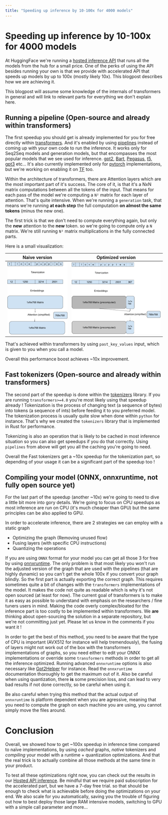```yaml
---
title: "Speeding up inference by 10-100x for 4000 models"
---
```


# **Speeding up inference by 10-100x for 4000 models**

At HuggingFace we're running a [hosted inference API](https://huggingface.co/pricing) that runs
all the models from the hub for a small price. One of the perks of using the API besides running
your own is that we provide with accelerated API that speeds up models by up to 100x (mostly likely 10x). This blogpost describes how we are achieving it.

This blogpost will assume some knowledge of the internals of transformers in general
and will link to relevant parts for everything we don't explain here.

## Running a pipeline (Open-source and already within transformers)

The first speedup you should get is already implemented for you for free directly
within [transformers](https://github.com/huggingface/transformers). And it's enabled
by using [pipelines](https://huggingface.co/transformers/main_classes/pipelines.html?highlight=pipelines) instead of coming up with your own code to run the inference.
It works only for Seq2Seq models and generation models, but that encompasses the
most popular models that we see used for inference. [gpt2](https://cdn.openai.com/better-language-models/language_models_are_unsupervised_multitask_learners.pdf), [Bart](https://arxiv.org/abs/1910.13461),
[Pegasus](https://arxiv.org/abs/1912.08777), [t5](https://arxiv.org/abs/1910.10683), [gpt3](https://arxiv.org/abs/2005.14165) etc... It's also currently implemented only for [pytorch](https://pytorch.org/)
implementations, but we're working on enabling it on [TF](https://www.tensorflow.org/) too.

Within the architecture of transformers, there are Attention layers which are
the most important part of it's success. The core of it, is that it's a NxN
matrix computations between all the tokens of the input. That means for each
pass of the model we're computing a `N²` matrix for each layer of attention.
That's quite intensive. When we're running a `generation` task, that means we're
running **at each step** the full computation **on almost the same tokens** (minus the new one).

The first trick is that we don't need to compute everything again, but only the **new**
attention to the **new** token. so we're going to compute only a `N` matrix. We're still
running `N²` matrix multiplications in the fully connected parts.

Here is a small visualization:

| Naive version                                                                                             | Optimized version                                                                                       |
|:---------------------------------------------------------------------------------------------------------:|:-------------------------------------------------------------------------------------------------------:|
|![](https://raw.githubusercontent.com/Narsil/narsil.github.io/master/assets/images/Unoptimized%20graph.png)|![](https://raw.githubusercontent.com/Narsil/narsil.github.io/master/assets/images/Optimized%20graph.png)|

That's achieved within transformers by using `past_key_values` input, which is
given to you when you call a model. 

Overall this performance boost achieves ~10x improvement.


## Fast tokenizers (Open-source and already within transformers)

The second part of the speedup is done within the [tokenizers](https://github.com/huggingface/tokenizers/) library.
If you are running `transformers>=4.0` you're most likely using that speedup already !
Tokenization is the process of changing text (a sequence of bytes) into tokens (a sequence
of ints) before feeding it to you preferred model. The tokenization process is usually quite slow
when done within `python` for instance. That's why we created the `tokenizers` library
that is implemented in Rust for performance.

Tokenizing is also an operation that is likely to be cached in most inference situation
so you can also get speedups if you do that correctly. Using `pipelines` from above
will get you all the caching you're going to need.

Overall the Fast tokenizers get a ~10x speedup for the tokenization part, so depending of
your usage it can be a significant part of the speedup too !


## Compiling your model (ONNX, onnxruntime, not fully open source yet)

For the last part of the speedup (another ~10x) we're going to need to dive 
a little bit more into gory details.
We're going to focus on CPU speedups as most inference are run on CPU (it's much cheaper than GPU) but
the same principles can be also applied to GPU.

In order to accelerate inference, there are 2 strategies we can employ with a static graph

 - Optimizing the graph (Removing unused flow)
 - Fusing layers (with specific CPU instructions)
 - Quantizing the operations

If you are using `ONNX` format for your model you can get all those 3 for free
by using [onnxruntime](https://github.com/microsoft/onnxruntime). The only problem
is that most likely you won't run the adjusted version of the graph that are used 
with the pipelines (that are highly dynamic) so you can't get the whole 100x if
you convert your graph blindly. So the first part is actually exporting the correct
graph. This requires sometimes quite a bit of changes with the `transformers` 
implementations of the model. It makes the code not quite as readable which is
why it's not open sourced (at least for now). The current goal of transformers
is to make it as easy as possible to understand with emphasis on the researchers
/ fine tuners users in mind. Making the code overly complex/bloated for the inference
part is too costly to be implemented within transformers. We **are** thinking 
about open-sourcing the solution in a separate repository, but we're not committing just yet.
Please let us know in the comments if you want it !

In order to get the best of this method, you need to be aware that the type of
CPU is important (AVX512 for instance will help tremendously), the fusing of layers
might not work out of the box with the transformers implementations of graphs, so you
need either to edit your ONNX implementations or override some `transformers` methods
in order to get all the inference optimized.
Running advanced `onnxruntime` options is also necessary
like [Gpt2Helper](https://github.com/microsoft/onnxruntime/blob/094384781ea0caa3931061609ca90a84b6a0b64c/onnxruntime/python/tools/transformers/gpt2_helper.py#L100) for instance.
Read the `onnxruntime` documentation thoroughly to get the maximum out of it.
Also be careful when using quantization, there **is** some precision loss, and
can lead to very bad results if not done correctly, so be careful when using it.

Be also careful when trying this method that the actual output of `onnxruntime` 
is platform dependent when you are agressive, meaning that you need to compute
the graph on each machine you are using, you cannot simply move the files around.
 

# Conclusion

Overall, we showed how to get ~100x speedup in inference time compared to naïve
implementations, by using *cached* graphs, *native* tokenizers and *compiling*
your model with a runtime + quantization optimizations. And that the real trick
is to actually combine all those methods at the same time in your product.

To test all these optimizations right now, you can check out the results in our [Hosted API inference](https://huggingface.co/pricing). Be mindful that we require paid subscription for the accelerated part, but we have a 7-day free trial.
so that should be enough to check what is achievable before doing the optimizations on your end.
We also scale for you automatically, saving you the trouble of figuring out how to best
deploy those large RAM intensive models, switching to GPU with a simple call parameter and more...
